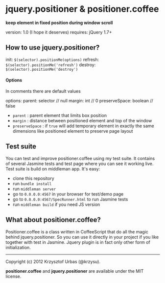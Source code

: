 # jquery.positioner & positioner.coffee
**keep element in fixed position during window scroll**

version: 1.0 (I hope it deserves)
requires: jQuery 1.7+



## How to use jquery.positioner?

init:     `$(selector).positionMe(options)`
refresh:  `$(selector).positionMe('refresh')`
destroy:  `$(selector).positionMe('destroy')`

#### Options

In comments there are default values

  options:
    parent: selector          // null
    margin: int               // 0
    preserveSpace: boolean      // false

-   `parent` : parent element that limits box position
-   `margin` : distance between positioned element and top of the window 
-   `preserveSpace` : if `true` will add temporary element in exactly the same dimensions like positioned element to preserve page layout



## Test suite

You can test and improve positioner.coffee using my test suite. It contains of several Jasmine tests and test page where you can see it working live. Test suite is build on middleman app. It's easy:

-   clone this repository
-   run `bundle install`
-   run `middleman server`
-   go to `0.0.0.0:4567` in your browser for test/demo page
-   go to `0.0.0.0:4567/SpecRunner.html` to run Jasmine tests
-   run `middleman build` if you need JS version



## What about positioner.coffee?

Positioner.coffee is a class written in CoffeeScript that do all the magic behind jquery.positioner. So you can use it directly in your project if you like together with test in Jasmine. Jquery plugin is in fact only other form of initialization.


* * *
Copyright (c) 2012 Krzysztof Urbas (@krzysu).

__positioner.coffee__ and __jquery.positioner__ are available under the MIT license.